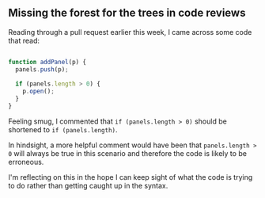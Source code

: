 ## Missing the forest for the trees in code reviews

Reading through a pull request earlier this week, I came across some code that read:

```javascript

function addPanel(p) {
  panels.push(p);
    
  if (panels.length > 0) {
    p.open();
  } 
}
```

Feeling smug, I commented that `if (panels.length > 0)` should be shortened to `if (panels.length)`. 

In hindsight, a more helpful comment would have been that `panels.length > 0` will always be true in this scenario and therefore the code is likely to be erroneous.

I'm reflecting on this in the hope I can keep sight of what the code is trying to do rather than getting caught up in the syntax.